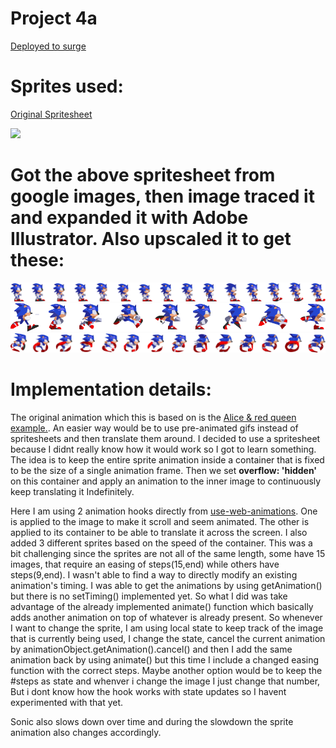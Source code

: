 # Project 4a
[Deployed to surge](http://eru-project4a.surge.sh/)

# Sprites used: 
[Original Spritesheet ](https://www.pngfind.com/mpng/iTxJwo_sonic-3-sprite-png-sonic-3-sprites-png/)

![](https://www.pngfind.com/pngs/m/20-204135_sonic-3-sprite-png-sonic-3-sprites-png.png)  

# Got the above spritesheet from google images, then image traced it and expanded it with Adobe Illustrator. Also upscaled it to get these:

![](src/images/idle.png)
![](src/images/slow.png)
![](src/images/latest.png)

# Implementation details:

The original animation which this is based on is the [Alice & red queen example.](https://codepen.io/rachelnabors/pen/PNGGaV). An easier way would be to use pre-animated gifs
instead of spritesheets and then translate them around. I decided to use a spritesheet because I didnt really know how it would work so I got to learn something. The idea is to
keep the entire sprite animation inside a container that is fixed to be the size of a single animation frame. Then we set **overflow: 'hidden'** on this container and apply an animation
to the inner image to continuously keep translating it Indefinitely.

Here I am using 2 animation hooks directly from [use-web-animations](https://github.com/wellyshen/use-web-animations). One is applied to the image to make it scroll and seem animated. The
other is applied to its container to be able to translate it across the screen. I also added 3 different sprites based on the speed of the container. This was a bit challenging
since the sprites are not all of the same length, some have 15 images, that require an easing of steps(15,end) while others have steps(9,end). I wasn't able to find a way to
directly modify an existing animation's timing. I was able to get the animations by using getAnimation() but there is no setTiming() implemented yet. So what I did was take advantage
of the already implemented animate() function which basically adds another animation on top of whatever is already present. So whenever I want to change the sprite, I am using local state
to keep track of the image that is currently being used, I change the state, cancel the current animation by animationObject.getAnimation().cancel() and then I add the same animation
back by using animate() but this time I include a changed easing function with the correct steps. Maybe another option would be to keep the #steps as state and whenver i change the image
I just change that number, But i dont know how the hook works with state updates so I havent experimented with that yet.

Sonic also slows down over time and during the slowdown the sprite animation also changes accordingly.
